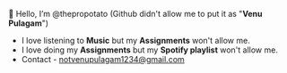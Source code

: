 👋 Hello, I’m @thepropotato (Github didn't allow me to put it as "**Venu Pulagam**")
- I love listening to **Music** but my **Assignments** won't allow me.
- I love doing my **Assignments** but my **Spotify playlist** won't allow me.
- Contact - notvenupulagam1234@gmail.com

<!---
thepropotato/thepropotato is a ✨ special ✨ repository because its `README.md` (this file) appears on your GitHub profile.
You can click the Preview link to take a look at your changes.
--->
